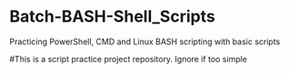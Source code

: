 # Batch-BASH-Shell_Scripts
Practicing PowerShell, CMD and Linux BASH scripting with basic scripts

#This is a script practice project repository.
Ignore if too simple 
